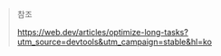 > 참조
> 
> https://web.dev/articles/optimize-long-tasks?utm_source=devtools&utm_campaign=stable&hl=ko
